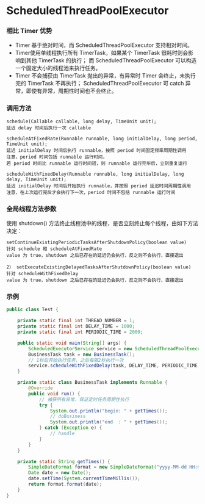 ScheduledThreadPoolExecutor
===

### 相比 Timer 优势

- Timer 基于绝对时间，而 ScheduledThreadPoolExecutor 支持相对时间。
- Timer使用单线程执行所有 TimerTask，如果某个 TimerTask 很耗时则会影响到其他 TimerTask 的执行；
而 ScheduledThreadPoolExecutor 可以构造一个固定大小的线程池来执行任务。
- Timer 不会捕获由 TimerTask 抛出的异常，有异常时 Timer 会终止，未执行完的 TimerTask 不再执行；
ScheduledThreadPoolExecutor 可 catch 异常，即使有异常，周期性时间也不会终止。


### 调用方法

```
schedule(Callable callable, long delay, TimeUnit unit);
延迟 delay 时间后执行一次 callable

scheduleAtFixedRate(Runnable runnable, long initialDelay, long period, TimeUnit unit);
延迟 initialDelay 时间后执行 runnable，按照 period 时间固定频率周期性调用
注意，period 时间包括 runnable 运行时间，
若 period 时间比 runnable 运行时间短，则 runnable 运行完毕后，立刻重复运行

scheduleWithFixedDelay(Runnable runnable, long initialDelay, long delay, TimeUnit unit);
延迟 initialDelay 时间后开始执行 runnable，并按照 period 延迟时间周期性调用
注意，在上次运行完后才会执行下一次，period 时间不包括 runnable 运行时间
```

### 全局线程方法参数

使用 shutdown() 方法终止线程池中的线程，是否立刻终止每个线程，由如下方法决定：

```
setContinueExistingPeriodicTasksAfterShutdownPolicy(boolean value)
针对 schedule 和 scheduleAtFixedRate
value 为 true，shutdown 之后已存在的延迟仍会执行，反之则不会执行，直接退出

2） setExecuteExistingDelayedTasksAfterShutdownPolicy(boolean value)
针对 scheduleWithFixedDelay
value 为 true，shutdown 之后已存在的延迟仍会执行，反之则不会执行，直接退出
```

### 示例

```java
public class Test {

    private static final int THREAD_NUMBER = 1;
    private static final int DELAY_TIME = 1000;
    private static final int PERIODIC_TIME = 2000;

    public static void main(String[] args) {
        ScheduledExecutorService service = new ScheduledThreadPoolExecutor(THREAD_NUMBER);
        BusinessTask task = new BusinessTask();
        // 1秒后开始执行任务，之后每隔2秒执行一次
        service.scheduleWithFixedDelay(task, DELAY_TIME, PERIODIC_TIME, TimeUnit.MILLISECONDS);
    }

    private static class BusinessTask implements Runnable {
        @Override
        public void run() {
            // 捕获所有异常，保证定时任务周期性执行
            try {
                System.out.println("begin: " + getTimes());
                // doBusiness
                System.out.println("end  : " + getTimes());
            } catch (Exception e) {
                // handle
            }
        }
    }

    private static String getTimes() {
        SimpleDateFormat format = new SimpleDateFormat("yyyy-MM-dd HH:mm:ss E");
        Date date = new Date();
        date.setTime(System.currentTimeMillis());
        return format.format(date);
    }
}
```
